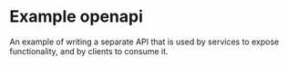 # Example openapi
An example of writing a separate API that is used by services to expose functionality, and by clients to consume it.
